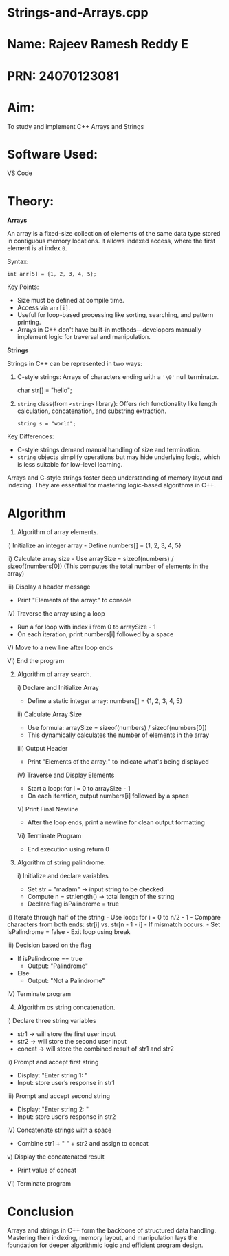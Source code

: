 # Strings-and-Arrays.cpp
# Name: Rajeev Ramesh Reddy E
# PRN: 24070123081

# Aim: 
To study and implement C++ Arrays and Strings

# Software Used: 
VS Code

# Theory: 

**Arrays**

An array is a fixed-size collection of elements of the same data type stored in contiguous memory locations. It allows indexed access, where the first element is at index `0`.

Syntax:

    int arr[5] = {1, 2, 3, 4, 5};


Key Points:
- Size must be defined at compile time.
- Access via `arr[i]`.
- Useful for loop-based processing like sorting, searching, and pattern printing.
- Arrays in C++ don't have built-in methods—developers manually implement logic for traversal and manipulation.

**Strings**

Strings in C++ can be represented in two ways:  
1. C-style strings: Arrays of characters ending with a `'\0'` null terminator.
   
   char str[] = "hello";
  
2. `string` class(from `<string>` library): Offers rich functionality like length calculation, concatenation, and substring extraction.
   
       string s = "world";


Key Differences:
- C-style strings demand manual handling of size and termination.
- `string` objects simplify operations but may hide underlying logic, which is less suitable for low-level learning.

Arrays and C-style strings foster deep understanding of memory layout and indexing. They are essential for mastering logic-based algorithms in C++.

# Algorithm

1) Algorithm of array elements.

  i) Initialize an integer array
    - Define numbers[] = {1, 2, 3, 4, 5}
      
  ii) Calculate array size
    - Use arraySize = sizeof(numbers) / sizeof(numbers[0])
      (This computes the total number of elements in the array)
      
  iii) Display a header message
   - Print "Elements of the array:" to console
     
  iV) Traverse the array using a loop
   - Run a for loop with index i from 0 to arraySize - 1
   - On each iteration, print numbers[i] followed by a space
     
  V) Move to a new line after loop ends

  Vi) End the program

2) Algorithm of array search.
   
   i) Declare and Initialize Array
    - Define a static integer array: numbers[] = {1, 2, 3, 4, 5}
      
   ii) Calculate Array Size
    - Use formula: arraySize = sizeof(numbers) / sizeof(numbers[0])
    - This dynamically calculates the number of elements in the array
      
   iii) Output Header
    - Print "Elements of the array:" to indicate what's being displayed
      
   iV) Traverse and Display Elements
     - Start a loop: for i = 0 to arraySize - 1
     - On each iteration, output numbers[i] followed by a space
       
    V) Print Final Newline
    - After the loop ends, print a newline for clean output formatting
      
    Vi) Terminate Program
    - End execution using return 0
  

3) Algorithm of string palindrome.
   
   i) Initialize and declare variables
     - Set str = "madam" → input string to be checked
     - Compute n = str.length() → total length of the string
     - Declare flag isPalindrome = true
       
  ii) Iterate through half of the string
    - Use loop: for i = 0 to n/2 - 1
      - Compare characters from both ends:
        str[i] vs. str[n - 1 - i]
      - If mismatch occurs:
        - Set isPalindrome = false
         - Exit loop using break
         
  iii) Decision based on the flag
  - If isPalindrome == true
     - Output: "Palindrome"
  - Else
     - Output: "Not a Palindrome"
       
  iV) Terminate program

4) Algorithm os string concatenation.
   
  i) Declare three string variables
   - str1 → will store the first user input
   - str2 → will store the second user input
   - concat → will store the combined result of str1 and str2
    
  ii) Prompt and accept first string
   - Display: "Enter string 1: "
   - Input: store user’s response in str1
    
  iii) Prompt and accept second string
   - Display: "Enter string 2: "
   - Input: store user’s response in str2
    
  iV) Concatenate strings with a space
   - Combine str1 + " " + str2 and assign to concat
    
  v) Display the concatenated result
   - Print value of concat
    
  Vi) Terminate program



# Conclusion

Arrays and strings in C++ form the backbone of structured data handling. Mastering their indexing, memory layout, and manipulation lays the foundation for deeper algorithmic logic and efficient program design.
